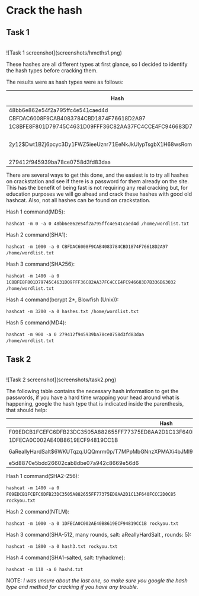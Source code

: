 <h1>Crack the hash</h1>


<h2>Task 1</h2>
<br>
![Task 1 screenshot](screenshots/hmcths1.png)



These hashes are all different types at first glance, so I decided to identify
the hash types before cracking them.

The results were as hash types were as follows:

Hash | Identified Type
------------ | -------------
48bb6e862e54f2a795ffc4e541caed4d | MD5
CBFDAC6008F9CAB4083784CBD1874F76618D2A97 | SHA1
1C8BFE8F801D79745C4631D09FFF36C82AA37FC4CCE4FC946683D7B336B63032 | SHA256
$2y$12$Dwt1BZj6pcyc3Dy1FWZ5ieeUznr71EeNkJkUlypTsgbX1H68wsRom | bcrypt $2*$, Blowfish (Unix)
279412f945939ba78ce0758d3fd83daa | MD4

There are several ways to get this done, and the easiest is to try all hashes on
crackstation and see if there is a password for them already on the site. This has
the benefit of being fast is not requiring any real cracking but, for education
purposes we will go ahead and crack these hashes with good old hashcat. Also, not all hashes can be found on crackstation.

Hash 1 command(MD5):

` hashcat -m 0 -a 0 48bb6e862e54f2a795ffc4e541caed4d /home/wordlist.txt `

Hash 2 command(SHA1):

` hashcat -m 1000 -a 0 CBFDAC6008F9CAB4083784CBD1874F76618D2A97 /home/wordlist.txt `

Hash 3 command(SHA256):

` hashcat -m 1400 -a 0 1C8BFE8F801D79745C4631D09FFF36C82AA37FC4CCE4FC946683D7B336B63032 /home/wordlist.txt `

Hash 4 command(bcrypt $2*$, Blowfish (Unix)):

` hashcat -m 3200 -a 0 hashes.txt /home/wordlist.txt `

Hash 5 command(MD4):

` hashcat -m 900 -a 0 279412f945939ba78ce0758d3fd83daa /home/wordlist.txt `

<h2>Task 2</h2>
<br>
![Task 2 screenshot](screenshots/task2.png)

The following table contains the necessary hash information to get the passwords,
if you have a hard time wrapping your head around what is happening, google the
hash type that is indicated inside the parenthesis, that should help:

Hash | Identified Type | Salt | Rounds
------------ | ------------- | ------------ | ------------
F09EDCB1FCEFC6DFB23DC3505A882655FF77375ED8AA2D1C13F640FCCC2D0C85 | SHA2-256
1DFECA0C002AE40B8619ECF94819CC1B | NTLM
$6$aReallyHardSalt$6WKUTqzq.UQQmrm0p/T7MPpMbGNnzXPMAXi4bJMl9be.cfi3/qxIf.hsGpS41BqMhSrHVXgMpdjS6xeKZAs02 | SHA512CRYPT, $6$ HASH | aReallyHardSalt | 5
e5d8870e5bdd26602cab8dbe07a942c8669e56d6 | SHA1 | tryhackme

Hash 1 command(SHA2-256):

` hashcat -m 1400 -a 0 F09EDCB1FCEFC6DFB23DC3505A882655FF77375ED8AA2D1C13F640FCCC2D0C85 rockyou.txt `

Hash 2 command(NTLM):

` hashcat -m 1000 -a 0 1DFECA0C002AE40B8619ECF94819CC1B rockyou.txt `

Hash 3 command(SHA-512, many rounds, salt: aReallyHardSalt , rounds: 5):

` hashcat -m 1800 -a 0 hash3.txt rockyou.txt `

Hash 4 command(SHA1-salted, salt: tryhackme):

` hashcat -m 110 -a 0 hash4.txt `

NOTE: *I was unsure about the last one, so make sure you google the hash type
and method for cracking if you have any trouble.*
